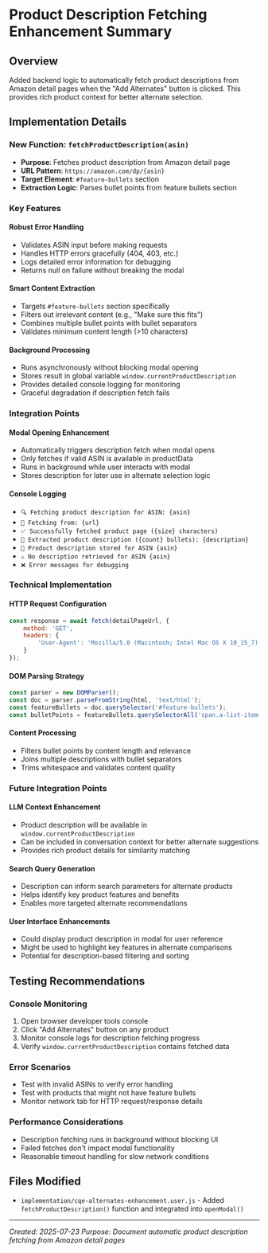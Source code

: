 # Product Description Fetching Enhancement Summary

## Overview
Added backend logic to automatically fetch product descriptions from Amazon detail pages when the "Add Alternates" button is clicked. This provides rich product context for better alternate selection.

## Implementation Details

### New Function: `fetchProductDescription(asin)`
- **Purpose**: Fetches product description from Amazon detail page
- **URL Pattern**: `https://amazon.com/dp/{asin}`
- **Target Element**: `#feature-bullets` section
- **Extraction Logic**: Parses bullet points from feature bullets section

### Key Features

#### Robust Error Handling
- Validates ASIN input before making requests
- Handles HTTP errors gracefully (404, 403, etc.)
- Logs detailed error information for debugging
- Returns null on failure without breaking the modal

#### Smart Content Extraction
- Targets `#feature-bullets` section specifically
- Filters out irrelevant content (e.g., "Make sure this fits")
- Combines multiple bullet points with bullet separators
- Validates minimum content length (>10 characters)

#### Background Processing
- Runs asynchronously without blocking modal opening
- Stores result in global variable `window.currentProductDescription`
- Provides detailed console logging for monitoring
- Graceful degradation if description fetch fails

### Integration Points

#### Modal Opening Enhancement
- Automatically triggers description fetch when modal opens
- Only fetches if valid ASIN is available in productData
- Runs in background while user interacts with modal
- Stores description for later use in alternate selection logic

#### Console Logging
- `🔍 Fetching product description for ASIN: {asin}`
- `📄 Fetching from: {url}`
- `✅ Successfully fetched product page ({size} characters)`
- `📝 Extracted product description ({count} bullets): {description}`
- `💾 Product description stored for ASIN {asin}`
- `⚠️ No description retrieved for ASIN {asin}`
- `❌ Error messages for debugging`

### Technical Implementation

#### HTTP Request Configuration
```javascript
const response = await fetch(detailPageUrl, {
    method: 'GET',
    headers: {
        'User-Agent': 'Mozilla/5.0 (Macintosh; Intel Mac OS X 10_15_7) AppleWebKit/537.36 (KHTML, like Gecko) Chrome/91.0.4472.124 Safari/537.36'
    }
});
```

#### DOM Parsing Strategy
```javascript
const parser = new DOMParser();
const doc = parser.parseFromString(html, 'text/html');
const featureBullets = doc.querySelector('#feature-bullets');
const bulletPoints = featureBullets.querySelectorAll('span.a-list-item');
```

#### Content Processing
- Filters bullet points by content length and relevance
- Joins multiple descriptions with bullet separators
- Trims whitespace and validates content quality

### Future Integration Points

#### LLM Context Enhancement
- Product description will be available in `window.currentProductDescription`
- Can be included in conversation context for better alternate suggestions
- Provides rich product details for similarity matching

#### Search Query Generation
- Description can inform search parameters for alternate products
- Helps identify key product features and benefits
- Enables more targeted alternate recommendations

#### User Interface Enhancements
- Could display product description in modal for user reference
- Might be used to highlight key features in alternate comparisons
- Potential for description-based filtering and sorting

## Testing Recommendations

### Console Monitoring
1. Open browser developer tools console
2. Click "Add Alternates" button on any product
3. Monitor console logs for description fetching progress
4. Verify `window.currentProductDescription` contains fetched data

### Error Scenarios
- Test with invalid ASINs to verify error handling
- Test with products that might not have feature bullets
- Monitor network tab for HTTP request/response details

### Performance Considerations
- Description fetching runs in background without blocking UI
- Failed fetches don't impact modal functionality
- Reasonable timeout handling for slow network conditions

## Files Modified
- `implementation/cqe-alternates-enhancement.user.js` - Added `fetchProductDescription()` function and integrated into `openModal()`

---
*Created: 2025-07-23*
*Purpose: Document automatic product description fetching from Amazon detail pages*
